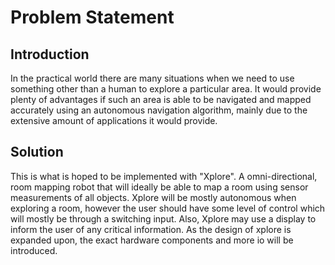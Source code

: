 
# Problem Statement

## Introduction
In the practical world there are many situations when we need to use something
other than a human to explore a particular area. It would provide plenty of advantages 
if such an area is able to be navigated and mapped accurately using an autonomous 
navigation algorithm, mainly due to the extensive amount of applications it would provide.

## Solution
This is what is hoped to be implemented with "Xplore". A omni-directional, room mapping
robot that will ideally be able to map a room using sensor measurements of all objects.
Xplore will be mostly autonomous when exploring a room, however the user should have some level
of control which will mostly be through a switching input. Also, Xplore may use a display to
inform the user of any critical information. As the design of xplore is expanded upon, the exact hardware 
components and more io will be introduced.
